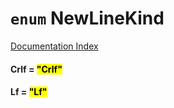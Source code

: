 # `enum` NewLineKind

[Documentation Index](../README.md)

#### Crlf = <mark>"Crlf"</mark>



#### Lf = <mark>"Lf"</mark>



